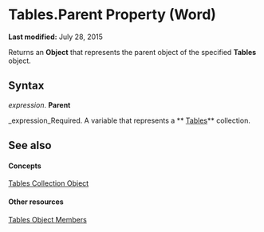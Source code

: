 
# Tables.Parent Property (Word)

 **Last modified:** July 28, 2015

Returns an  **Object** that represents the parent object of the specified **Tables** object.

## Syntax

 _expression_. **Parent**

 _expression_Required. A variable that represents a  ** [Tables](068a3d0f-0b19-3927-cb0a-7fb0d0fd8e52.md)** collection.


## See also


#### Concepts


 [Tables Collection Object](068a3d0f-0b19-3927-cb0a-7fb0d0fd8e52.md)
#### Other resources


 [Tables Object Members](8bde1cd9-9175-d49c-52e4-fa4e59ec8c13.md)
